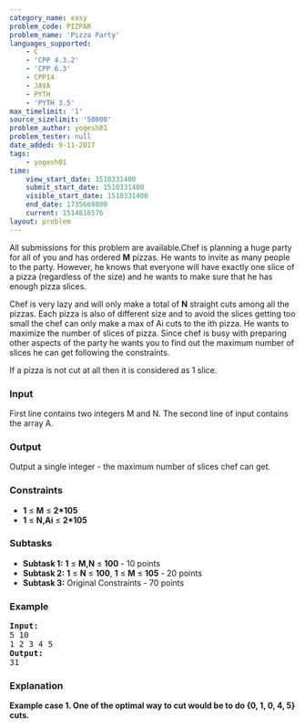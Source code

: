 ```yaml
---
category_name: easy
problem_code: PIZPAR
problem_name: 'Pizza Party'
languages_supported:
    - C
    - 'CPP 4.3.2'
    - 'CPP 6.3'
    - CPP14
    - JAVA
    - PYTH
    - 'PYTH 3.5'
max_timelimit: '1'
source_sizelimit: '50000'
problem_author: yogesh01
problem_tester: null
date_added: 9-11-2017
tags:
    - yogesh01
time:
    view_start_date: 1510331400
    submit_start_date: 1510331400
    visible_start_date: 1510331400
    end_date: 1735669800
    current: 1514816576
layout: problem
---
```

All submissions for this problem are available.Chef is planning a huge party for all of you and has ordered **M** pizzas. He wants to invite as many people to the party. However, he knows that everyone will have exactly one slice of a pizza (regardless of the size) and he wants to make sure that he has enough pizza slices.

Chef is very lazy and will only make a total of **N** straight cuts among all the pizzas. Each pizza is also of different size and to avoid the slices getting too small the chef can only make a max of Ai cuts to the ith pizza. He wants to maximize the number of slices of pizza. Since chef is busy with preparing other aspects of the party he wants you to find out the maximum number of slices he can get following the constraints.

If a pizza is not cut at all then it is considered as 1 slice.

### Input

First line contains two integers M and N. The second line of input contains the array A.

### Output

Output a single integer - the maximum number of slices chef can get.

### Constraints

- **1** ≤ **M** ≤ **2\*105**
- **1** ≤ **N,Ai** ≤ **2\*105**

### Subtasks

- **Subtask 1:** **1** ≤ **M,N** ≤ **100** - 10 points
- **Subtask 2:** **1** ≤ **N** ≤ **100**, **1** ≤ **M** ≤ **105** - 20 points
- **Subtask 3:** Original Constraints - 70 points

### Example

<pre><b>Input:</b>
5 10
1 2 3 4 5
<b>Output:</b>
31
</pre>
### Explanation

**Example case 1. One of the optimal way to cut would be to do {0, 1, 0, 4, 5} cuts.**
